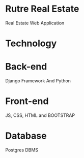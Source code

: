 # Rutre Real Estate
Real Estate Web Application

# Technology
# Back-end
Django Framework And
Python 

# Front-end 
JS,
CSS,
HTML and 
BOOTSTRAP

# Database
Postgres DBMS
